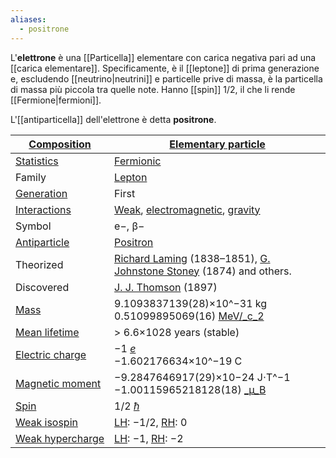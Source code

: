 ```yaml
---
aliases:
  - positrone
---
```

L'**elettrone** è una [[Particella]] elementare con carica negativa pari ad una [[carica elementare]]. Specificamente, è il [[leptone]] di prima generazione e, escludendo [[neutrino|neutrini]] e particelle prive di massa, è la particella di massa più piccola tra quelle note. Hanno [[spin]] 1/2, il che li rende [[Fermione|fermioni]].

L'[[antiparticella]] dell'elettrone è detta **positrone**.

| [Composition](https://en.wikipedia.org/wiki/Particle#Composition "Particle")                              | [Elementary particle](https://en.wikipedia.org/wiki/Elementary_particle "Elementary particle")                                                                                                                                                            |
| --------------------------------------------------------------------------------------------------------- | --------------------------------------------------------------------------------------------------------------------------------------------------------------------------------------------------------------------------------------------------------- |
| [Statistics](https://en.wikipedia.org/wiki/Particle_statistics "Particle statistics")                     | [Fermionic](https://en.wikipedia.org/wiki/Fermion "Fermion")                                                                                                                                                                                              |
| Family                                                                                                    | [Lepton](https://en.wikipedia.org/wiki/Lepton "Lepton")                                                                                                                                                                                                   |
| [Generation](https://en.wikipedia.org/wiki/Generation_(particle_physics) "Generation (particle physics)") | First                                                                                                                                                                                                                                                     |
| [Interactions](https://en.wikipedia.org/wiki/Fundamental_interaction "Fundamental interaction")           | [Weak](https://en.wikipedia.org/wiki/Weak_interaction "Weak interaction"), [electromagnetic](https://en.wikipedia.org/wiki/Electromagnetic_interaction "Electromagnetic interaction"), [gravity](https://en.wikipedia.org/wiki/Gravitation "Gravitation") |
| Symbol                                                                                                    | e−, β−                                                                                                                                                                                                                                                    |
| [Antiparticle](https://en.wikipedia.org/wiki/Antiparticle "Antiparticle")                                 | [Positron](https://en.wikipedia.org/wiki/Positron "Positron")                                                                                                                                                                                             |
| Theorized                                                                                                 | [Richard Laming](https://en.wikipedia.org/wiki/Richard_Laming "Richard Laming") (1838–1851), [G. Johnstone Stoney](https://en.wikipedia.org/wiki/George_Johnstone_Stoney "George Johnstone Stoney") (1874) and others.                                    |
| Discovered                                                                                                | [J. J. Thomson](https://en.wikipedia.org/wiki/J._J._Thomson "J. J. Thomson") (1897)                                                                                                                                                                       |
| [Mass](https://en.wikipedia.org/wiki/Invariant_mass "Invariant mass")                                     | 9.1093837139(28)×10^−31 kg<br>0.51099895069(16) [MeV/_c_2](https://en.wikipedia.org/wiki/Electronvolt#Mass "Electronvolt")                                                                                                                                |
| [Mean lifetime](https://en.wikipedia.org/wiki/Mean_lifetime "Mean lifetime")                              | > 6.6×1028 years (stable)                                                                                                                                                                                                                                 |
| [Electric charge](https://en.wikipedia.org/wiki/Electric_charge "Electric charge")                        | −1 [_e_](https://en.wikipedia.org/wiki/Elementary_charge "Elementary charge")  <br>−1.602176634×10^−19 C                                                                                                                                                  |
| [Magnetic moment](https://en.wikipedia.org/wiki/Magnetic_moment "Magnetic moment")                        | −9.2847646917(29)×10−24 J⋅T^−1<br>−1.00115965218128(18) [_µ_B](https://en.wikipedia.org/wiki/Bohr_magneton "Bohr magneton")                                                                                                                               |
| [Spin](https://en.wikipedia.org/wiki/Spin_(physics) "Spin (physics)")                                     | 1/2 [_ħ_](https://en.wikipedia.org/wiki/Reduced_Planck_constant "Reduced Planck constant")                                                                                                                                                                |
| [Weak isospin](https://en.wikipedia.org/wiki/Weak_isospin "Weak isospin")                                 | [LH](https://en.wikipedia.org/wiki/Chirality_(physics) "Chirality (physics)"): −1/2, [RH](https://en.wikipedia.org/wiki/Chirality_(physics) "Chirality (physics)"): 0                                                                                     |
| [Weak hypercharge](https://en.wikipedia.org/wiki/Weak_hypercharge "Weak hypercharge")                     | [LH](https://en.wikipedia.org/wiki/Chirality_(physics) "Chirality (physics)"): −1, [RH](https://en.wikipedia.org/wiki/Chirality_(physics) "Chirality (physics)"): −2                                                                                      |
